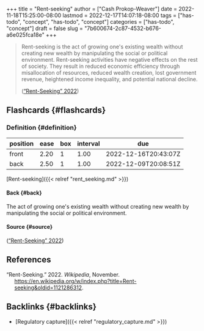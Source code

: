 +++
title = "Rent-seeking"
author = ["Cash Prokop-Weaver"]
date = 2022-11-18T15:25:00-08:00
lastmod = 2022-12-17T14:07:18-08:00
tags = ["has-todo", "concept", "has-todo", "concept"]
categories = ["has-todo", "concept"]
draft = false
slug = "7b600674-2c87-4532-b676-a6e025fca18e"
+++

> Rent-seeking is the act of growing one's existing wealth without creating new wealth by manipulating the social or political environment. Rent-seeking activities have negative effects on the rest of society. They result in reduced economic efficiency through misallocation of resources, reduced wealth creation, lost government revenue, heightened income inequality, and potential national decline.
>
> (<a href="#citeproc_bib_item_1">“Rent-Seeking” 2022</a>)


## Flashcards {#flashcards}


### Definition {#definition}

| position | ease | box | interval | due                  |
|----------|------|-----|----------|----------------------|
| front    | 2.20 | 1   | 1.00     | 2022-12-16T20:43:07Z |
| back     | 2.50 | 1   | 1.00     | 2022-12-09T20:08:51Z |

[Rent-seeking]({{< relref "rent_seeking.md" >}})


#### Back {#back}

The act of growing one's existing wealth without creating new wealth by manipulating the social or political environment.


#### Source {#source}

(<a href="#citeproc_bib_item_1">“Rent-Seeking” 2022</a>)

## References

<style>.csl-entry{text-indent: -1.5em; margin-left: 1.5em;}</style><div class="csl-bib-body">
  <div class="csl-entry"><a id="citeproc_bib_item_1"></a>“Rent-Seeking.” 2022. <i>Wikipedia</i>, November. <a href="https://en.wikipedia.org/w/index.php?title=Rent-seeking&oldid=1121286312">https://en.wikipedia.org/w/index.php?title=Rent-seeking&#38;oldid=1121286312</a>.</div>
</div>


## Backlinks {#backlinks}

-   [Regulatory capture]({{< relref "regulatory_capture.md" >}})
